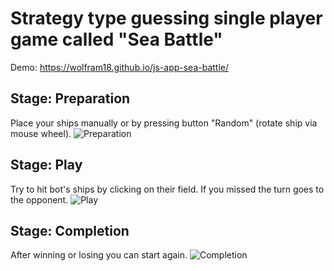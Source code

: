 # Strategy type guessing single player game called "Sea Battle"
Demo: https://wolfram18.github.io/js-app-sea-battle/
## Stage: Preparation
Place your ships manually or by pressing button "Random" (rotate ship via mouse wheel).
![Preparation](Images/Preparation.png)
## Stage: Play
Try to hit bot's ships by clicking on their field. If you missed the turn goes to the opponent.
![Play](Images/Play.png)
## Stage: Completion
After winning or losing you can start again.
![Completion](Images/Completion.png)

